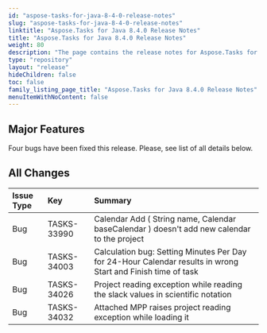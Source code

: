 ```yaml
---
id: "aspose-tasks-for-java-8-4-0-release-notes"
slug: "aspose-tasks-for-java-8-4-0-release-notes"
linktitle: "Aspose.Tasks for Java 8.4.0 Release Notes"
title: "Aspose.Tasks for Java 8.4.0 Release Notes"
weight: 80
description: "The page contains the release notes for Aspose.Tasks for Java 8.4.0."
type: "repository"
layout: "release"
hideChildren: false
toc: false
family_listing_page_title: "Aspose.Tasks for Java 8.4.0 Release Notes"
menuItemWithNoContent: false
---
```


## **Major Features**
Four bugs have been fixed this release. Please, see list of all details below.

## **All Changes**
|**Issue Type** |**Key** |**Summary** |
| :- | :- | :- |
|Bug |TASKS-33990 |Calendar Add ( String name, Calendar baseCalendar ) doesn't add new calendar to the project |
|Bug |TASKS-34003 |Calculation bug: Setting Minutes Per Day for 24-Hour Calendar results in wrong Start and Finish time of task |
|Bug |TASKS-34026 |Project reading exception while reading the slack values in scientific notation |
|Bug |TASKS-34032 |Attached MPP raises project reading exception while loading it |
